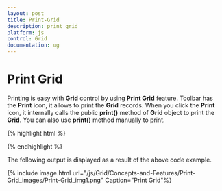 ```yaml
---
layout: post
title: Print-Grid
description: print grid
platform: js
control: Grid
documentation: ug
---
```


# Print Grid

Printing is easy with **Grid** control by using **Print Grid** feature. Toolbar has the **Print** icon, it allows to print the **Grid** records. When you click the **Print** icon, it internally calls the public **print()** method of **Grid** object to print the **Grid**. You can also use **print()** method manually to print.

{% highlight html %}

 <div id="Grid"></div>
<script type="text/javascript">
  $(function () {
      $("#Grid").ejGrid({
          // the datasource "window.gridData" is referred from jsondata.min.js
          dataSource: window.gridData,
          toolbarSettings:{showToolbar:true,toolbarItems: [ej.Grid.ToolBarItems.PrintGrid]},
          columns: ["OrderID "," CustomerID "," EmployeeID "," Freight"," ShipCity" ," Verified"]
      });
  });
</script>


{% endhighlight %}



The following output is displayed as a result of the above code example.

{% include image.html url="/js/Grid/Concepts-and-Features/Print-Grid_images/Print-Grid_img1.png" Caption="Print Grid"%}

